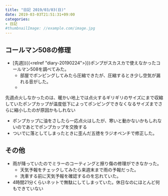 ```yaml
---
title: "日記 2019/03/03(日)"
date: 2019-03-03T21:51:31+09:00
categories:
- 日記
#thumbnailImage: //example.com/image.jpg
---
```


## コールマン508の修理
- [先週]({{<relref "diary-20190224">}})ポンプがスカスカで使えなかったコールマン508を調べてみた。
  - 部屋でポンピングしてみたら圧縮できたが、圧縮するとき少し空気が漏れる音がした。
  - 
先週点火しなかったのは、暖かい地上では点火するギリギリのサイズにまで収縮していたポンプカップが温度低下によってポンピングできなくなるサイズまでさらに縮小したのが原因かもしれない
  - ポンプカップに油をさしたら一応点火はしたが、寒いと動かないかもしれないのであとでポンプカップを交換する
- ついでに落としてしまったときに歪んだ五徳をラジオペンチで修正した。

## その他
- 雨が降っていたのでミラーのコーティングと擦り傷の修理ができなかった。
  - 天気予報をチェックしてみたら来週末まで雨の予報だった。
  - 洗車する前に天気予報を確認するのを忘れていた。
- 4時間21分くらいネットで無駄にしてしまっていた。休日なのにほとんど何もできていない

<!--more-->
